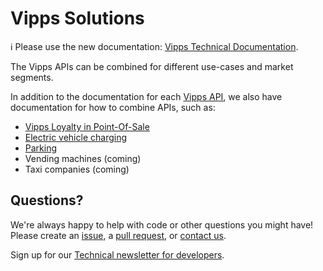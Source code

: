 <!-- START_METADATA
---
title: Introduction
sidebar_position: 1
hide_table_of_contents: true
pagination_next: null
pagination_prev: null
---
END_METADATA -->

# Vipps Solutions

<!-- START_COMMENT -->

ℹ️ Please use the new documentation:
[Vipps Technical Documentation](https://vippsas.github.io/vipps-developer-docs/docs/vipps-solutions/).

<!-- END_COMMENT -->

The Vipps APIs can be combined for different use-cases and market segments.

In addition to the documentation for each
[Vipps API](https://vippsas.github.io/vipps-developer-docs/docs/APIs),
we also have documentation for how to combine APIs, such as:

* [Vipps Loyalty in Point-Of-Sale](https://vippsas.github.io/vipps-developer-docs/docs/vipps-solutions/loyalty-in-pos/)
* [Electric vehicle charging](https://vippsas.github.io/vipps-developer-docs/docs/vipps-solutions/ev-charging/)
* [Parking](https://vippsas.github.io/vipps-developer-docs/docs/vipps-solutions/parking/)
* Vending machines (coming)
* Taxi companies (coming)

## Questions?

We're always happy to help with code or other questions you might have!
Please create an [issue](https://github.com/vippsas/vipps-solutions/issues),
a [pull request](https://github.com/vippsas/vipps-solutions/pulls),
or [contact us](https://vippsas.github.io/vipps-developer-docs/docs/vipps-developers/contact).

Sign up for our [Technical newsletter for developers](https://vippsas.github.io/vipps-developer-docs/docs/vipps-developers/newsletters).
